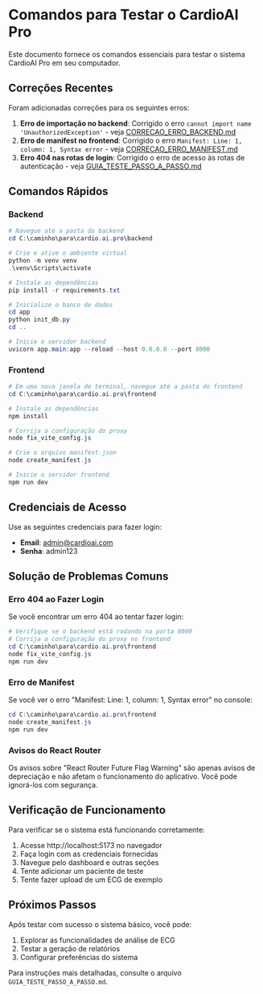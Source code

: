 # Comandos para Testar o CardioAI Pro

Este documento fornece os comandos essenciais para testar o sistema CardioAI Pro em seu computador.

## Correções Recentes

Foram adicionadas correções para os seguintes erros:

1. **Erro de importação no backend**: Corrigido o erro `cannot import name 'UnauthorizedException'` - veja [CORRECAO_ERRO_BACKEND.md](CORRECAO_ERRO_BACKEND.md)
2. **Erro de manifest no frontend**: Corrigido o erro `Manifest: Line: 1, column: 1, Syntax error` - veja [CORRECAO_ERRO_MANIFEST.md](CORRECAO_ERRO_MANIFEST.md)
3. **Erro 404 nas rotas de login**: Corrigido o erro de acesso às rotas de autenticação - veja [GUIA_TESTE_PASSO_A_PASSO.md](GUIA_TESTE_PASSO_A_PASSO.md)

## Comandos Rápidos

### Backend

```powershell
# Navegue até a pasta do backend
cd C:\caminho\para\cardio.ai.pro\backend

# Crie e ative o ambiente virtual
python -m venv venv
.\venv\Scripts\activate

# Instale as dependências
pip install -r requirements.txt

# Inicialize o banco de dados
cd app
python init_db.py
cd ..

# Inicie o servidor backend
uvicorn app.main:app --reload --host 0.0.0.0 --port 8000
```

### Frontend

```powershell
# Em uma nova janela de terminal, navegue até a pasta do frontend
cd C:\caminho\para\cardio.ai.pro\frontend

# Instale as dependências
npm install

# Corrija a configuração do proxy
node fix_vite_config.js

# Crie o arquivo manifest.json
node create_manifest.js

# Inicie o servidor frontend
npm run dev
```

## Credenciais de Acesso

Use as seguintes credenciais para fazer login:

- **Email**: admin@cardioai.com
- **Senha**: admin123

## Solução de Problemas Comuns

### Erro 404 ao Fazer Login

Se você encontrar um erro 404 ao tentar fazer login:

```powershell
# Verifique se o backend está rodando na porta 8000
# Corrija a configuração do proxy no frontend
cd C:\caminho\para\cardio.ai.pro\frontend
node fix_vite_config.js
npm run dev
```

### Erro de Manifest

Se você ver o erro "Manifest: Line: 1, column: 1, Syntax error" no console:

```powershell
cd C:\caminho\para\cardio.ai.pro\frontend
node create_manifest.js
npm run dev
```

### Avisos do React Router

Os avisos sobre "React Router Future Flag Warning" são apenas avisos de depreciação e não afetam o funcionamento do aplicativo. Você pode ignorá-los com segurança.

## Verificação de Funcionamento

Para verificar se o sistema está funcionando corretamente:

1. Acesse http://localhost:5173 no navegador
2. Faça login com as credenciais fornecidas
3. Navegue pelo dashboard e outras seções
4. Tente adicionar um paciente de teste
5. Tente fazer upload de um ECG de exemplo

## Próximos Passos

Após testar com sucesso o sistema básico, você pode:

1. Explorar as funcionalidades de análise de ECG
2. Testar a geração de relatórios
3. Configurar preferências do sistema

Para instruções mais detalhadas, consulte o arquivo `GUIA_TESTE_PASSO_A_PASSO.md`.